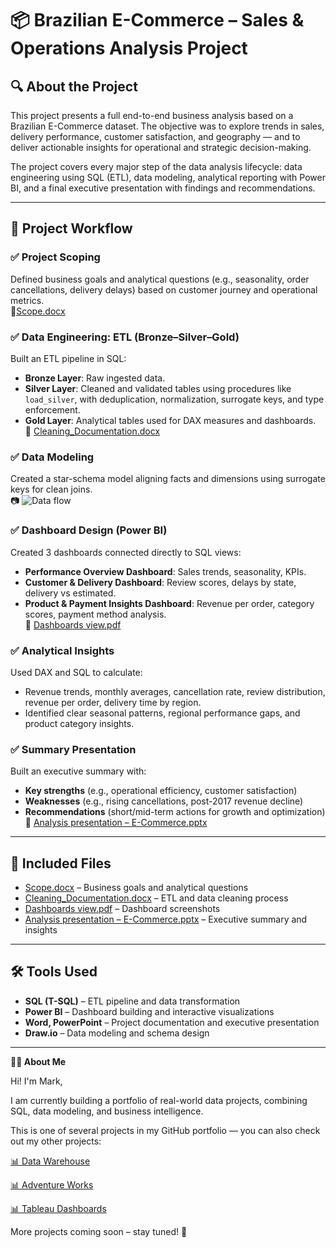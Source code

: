 # 📦 Brazilian E-Commerce – Sales & Operations Analysis Project

## 🔍 About the Project  
This project presents a full end-to-end business analysis based on a Brazilian E-Commerce dataset. The objective was to explore trends in sales, delivery performance, customer satisfaction, and geography — and to deliver actionable insights for operational and strategic decision-making.

The project covers every major step of the data analysis lifecycle: data engineering using SQL (ETL), data modeling, analytical reporting with Power BI, and a final executive presentation with findings and recommendations.

---

## 🧩 Project Workflow

### ✅ Project Scoping  
Defined business goals and analytical questions (e.g., seasonality, order cancellations, delivery delays) based on customer journey and operational metrics.  
📄[Scope.docx](https://github.com/user-attachments/files/21101792/Scope.docx)


### ✅ Data Engineering: ETL (Bronze–Silver–Gold)  
Built an ETL pipeline in SQL:
- **Bronze Layer**: Raw ingested data.
- **Silver Layer**: Cleaned and validated tables using procedures like `load_silver`, with deduplication, normalization, surrogate keys, and type enforcement.  
- **Gold Layer**: Analytical tables used for DAX measures and dashboards.  
📄 [Cleaning_Documentation.docx](https://github.com/user-attachments/files/21101819/Cleaning_Documentation.docx)


### ✅ Data Modeling  
Created a star-schema model aligning facts and dimensions using surrogate keys for clean joins.  
📷 ![Data flow](https://github.com/user-attachments/assets/4e873278-3a49-4bf7-8cd5-bc29e5cca3cd)


### ✅ Dashboard Design (Power BI)  
Created 3 dashboards connected directly to SQL views:
- **Performance Overview Dashboard**: Sales trends, seasonality, KPIs.
- **Customer & Delivery Dashboard**: Review scores, delays by state, delivery vs estimated.
- **Product & Payment Insights Dashboard**: Revenue per order, category scores, payment method analysis.  
📄 [Dashboards view.pdf](https://github.com/user-attachments/files/21101826/Dashboards.view.pdf)


### ✅ Analytical Insights  
Used DAX and SQL to calculate:
- Revenue trends, monthly averages, cancellation rate, review distribution, revenue per order, delivery time by region.
- Identified clear seasonal patterns, regional performance gaps, and product category insights.

### ✅ Summary Presentation  
Built an executive summary with:
- **Key strengths** (e.g., operational efficiency, customer satisfaction)
- **Weaknesses** (e.g., rising cancellations, post-2017 revenue decline)
- **Recommendations** (short/mid-term actions for growth and optimization)  
📄 [Analysis presentation – E-Commerce.pptx](https://github.com/user-attachments/files/21101830/Analysis.presentation.E-Commerce.pptx)


---

## 📁 Included Files

- [Scope.docx](https://github.com/user-attachments/files/21101792/Scope.docx) – Business goals and analytical questions  
- [Cleaning_Documentation.docx](https://github.com/user-attachments/files/21101819/Cleaning_Documentation.docx) – ETL and data cleaning process  
- [Dashboards view.pdf](https://github.com/user-attachments/files/21101826/Dashboards.view.pdf) – Dashboard screenshots  
- [Analysis presentation – E-Commerce.pptx](https://github.com/user-attachments/files/21101830/Analysis.presentation.E-Commerce.pptx) – Executive summary and insights  

---

## 🛠 Tools Used

- **SQL (T-SQL)** – ETL pipeline and data transformation  
- **Power BI** – Dashboard building and interactive visualizations  
- **Word, PowerPoint** – Project documentation and executive presentation  
- **Draw.io** – Data modeling and schema design  

---

**👨‍💻 About Me**

Hi! I'm Mark,

I am currently building a portfolio of real-world data projects, combining SQL, data modeling, and business intelligence.

This is one of several projects in my GitHub portfolio — you can also check out my other projects:

[📊 Data Warehouse](https://github.com/Mark20-G/SQL-DWH-Project)

[📊 Adventure Works](https://github.com/Mark20-G/Adventure-Works-Project)

[📊 Tableau Dashboards](https://github.com/Mark20-G/Tableau-Dashboards)

More projects coming soon – stay tuned! 🚀
